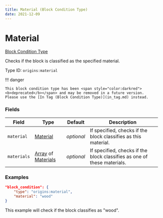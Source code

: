 ```yaml
---
title: Material (Block Condition Type)
date: 2021-12-09
---
```


# Material

[Block Condition Type](../block_condition_types.md)

Checks if the block is classified as the specified material.

Type ID: `origins:material`

!!! danger

    This block condition type has been <span style="color:darkred"><b>deprecated</b></span> and may be removed in a future version. Please use the [In Tag (Block Condition Type)](in_tag.md) instead.


### Fields

Field | Type | Default | Description
------|------|---------|------------
`material` | [Material](../data_types/material.md) | _optional_ | If specified, checks if the block classifies as this material.
`materials` | [Array](../data_types/array.md) of [Materials](../data_types/material.md) | _optional_ | If specified, checks if the block classifies as one of these materials.


### Examples

```json
"block_condition": {
    "type": "origins:material",
    "material": "wood"
}
```

This example will check if the block classifies as "wood".
